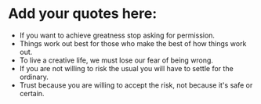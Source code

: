 # Add your quotes here:
- If you want to achieve greatness stop asking for permission.
- Things work out best for those who make the best of how things work out.
- To live a creative life, we must lose our fear of being wrong.
- If you are not willing to risk the usual you will have to settle for the ordinary.
- Trust because you are willing to accept the risk, not because it's safe or certain.
